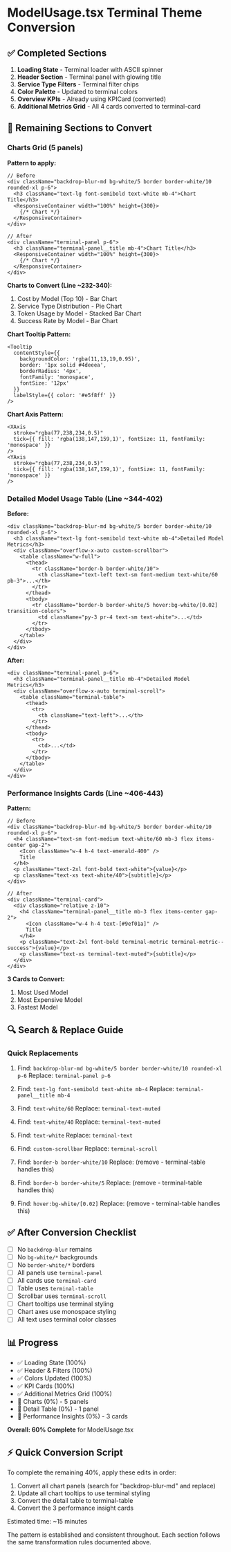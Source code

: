 # ModelUsage.tsx Terminal Theme Conversion

## ✅ Completed Sections

1. **Loading State** - Terminal loader with ASCII spinner
2. **Header Section** - Terminal panel with glowing title
3. **Service Type Filters** - Terminal filter chips
4. **Color Palette** - Updated to terminal colors
5. **Overview KPIs** - Already using KPICard (converted)
6. **Additional Metrics Grid** - All 4 cards converted to terminal-card

## 🔄 Remaining Sections to Convert

### Charts Grid (5 panels)

**Pattern to apply:**
```tsx
// Before
<div className="backdrop-blur-md bg-white/5 border border-white/10 rounded-xl p-6">
  <h3 className="text-lg font-semibold text-white mb-4">Chart Title</h3>
  <ResponsiveContainer width="100%" height={300}>
    {/* Chart */}
  </ResponsiveContainer>
</div>

// After
<div className="terminal-panel p-6">
  <h3 className="terminal-panel__title mb-4">Chart Title</h3>
  <ResponsiveContainer width="100%" height={300}>
    {/* Chart */}
  </ResponsiveContainer>
</div>
```

**Charts to Convert (Line ~232-340):**
1. Cost by Model (Top 10) - Bar Chart
2. Service Type Distribution - Pie Chart
3. Token Usage by Model - Stacked Bar Chart
4. Success Rate by Model - Bar Chart

**Chart Tooltip Pattern:**
```tsx
<Tooltip 
  contentStyle={{ 
    backgroundColor: 'rgba(11,13,19,0.95)', 
    border: '1px solid #4deeea',
    borderRadius: '4px',
    fontFamily: 'monospace',
    fontSize: '12px'
  }}
  labelStyle={{ color: '#e5f8ff' }}
/>
```

**Chart Axis Pattern:**
```tsx
<XAxis 
  stroke="rgba(77,238,234,0.5)"
  tick={{ fill: 'rgba(138,147,159,1)', fontSize: 11, fontFamily: 'monospace' }}
/>
<YAxis 
  stroke="rgba(77,238,234,0.5)"
  tick={{ fill: 'rgba(138,147,159,1)', fontSize: 11, fontFamily: 'monospace' }}
/>
```

### Detailed Model Usage Table (Line ~344-402)

**Before:**
```tsx
<div className="backdrop-blur-md bg-white/5 border border-white/10 rounded-xl p-6">
  <h3 className="text-lg font-semibold text-white mb-4">Detailed Model Metrics</h3>
  <div className="overflow-x-auto custom-scrollbar">
    <table className="w-full">
      <thead>
        <tr className="border-b border-white/10">
          <th className="text-left text-sm font-medium text-white/60 pb-3">...</th>
        </tr>
      </thead>
      <tbody>
        <tr className="border-b border-white/5 hover:bg-white/[0.02] transition-colors">
          <td className="py-3 pr-4 text-sm text-white">...</td>
        </tr>
      </tbody>
    </table>
  </div>
</div>
```

**After:**
```tsx
<div className="terminal-panel p-6">
  <h3 className="terminal-panel__title mb-4">Detailed Model Metrics</h3>
  <div className="overflow-x-auto terminal-scroll">
    <table className="terminal-table">
      <thead>
        <tr>
          <th className="text-left">...</th>
        </tr>
      </thead>
      <tbody>
        <tr>
          <td>...</td>
        </tr>
      </tbody>
    </table>
  </div>
</div>
```

### Performance Insights Cards (Line ~406-443)

**Pattern:**
```tsx
// Before
<div className="backdrop-blur-md bg-white/5 border border-white/10 rounded-xl p-6">
  <h4 className="text-sm font-medium text-white/60 mb-3 flex items-center gap-2">
    <Icon className="w-4 h-4 text-emerald-400" />
    Title
  </h4>
  <p className="text-2xl font-bold text-white">{value}</p>
  <p className="text-xs text-white/40">{subtitle}</p>
</div>

// After
<div className="terminal-card">
  <div className="relative z-10">
    <h4 className="terminal-panel__title mb-3 flex items-center gap-2">
      <Icon className="w-4 h-4 text-[#9ef01a]" />
      Title
    </h4>
    <p className="text-2xl font-bold terminal-metric terminal-metric--success">{value}</p>
    <p className="text-xs terminal-text-muted">{subtitle}</p>
  </div>
</div>
```

**3 Cards to Convert:**
1. Most Used Model
2. Most Expensive Model  
3. Fastest Model

## 🔍 Search & Replace Guide

### Quick Replacements

1. Find: `backdrop-blur-md bg-white/5 border border-white/10 rounded-xl p-6`
   Replace: `terminal-panel p-6`

2. Find: `text-lg font-semibold text-white mb-4`
   Replace: `terminal-panel__title mb-4`

3. Find: `text-white/60`
   Replace: `terminal-text-muted`

4. Find: `text-white/40`
   Replace: `terminal-text-muted`

5. Find: `text-white`
   Replace: `terminal-text`

6. Find: `custom-scrollbar`
   Replace: `terminal-scroll`

7. Find: `border-b border-white/10`
   Replace: (remove - terminal-table handles this)

8. Find: `border-b border-white/5`
   Replace: (remove - terminal-table handles this)

9. Find: `hover:bg-white/[0.02]`
   Replace: (remove - terminal-table handles this)

## ✅ After Conversion Checklist

- [ ] No `backdrop-blur` remains
- [ ] No `bg-white/*` backgrounds  
- [ ] No `border-white/*` borders
- [ ] All panels use `terminal-panel`
- [ ] All cards use `terminal-card`
- [ ] Table uses `terminal-table`
- [ ] Scrollbar uses `terminal-scroll`
- [ ] Chart tooltips use terminal styling
- [ ] Chart axes use monospace styling
- [ ] All text uses terminal color classes

## 📊 Progress

- ✅ Loading State (100%)
- ✅ Header & Filters (100%)
- ✅ Colors Updated (100%)
- ✅ KPI Cards (100%)
- ✅ Additional Metrics Grid (100%)
- 🔄 Charts (0%) - 5 panels
- 🔄 Detail Table (0%) - 1 panel
- 🔄 Performance Insights (0%) - 3 cards

**Overall: 60% Complete** for ModelUsage.tsx

## ⚡ Quick Conversion Script

To complete the remaining 40%, apply these edits in order:

1. Convert all chart panels (search for "backdrop-blur-md" and replace)
2. Update all chart tooltips to use terminal styling
3. Convert the detail table to terminal-table
4. Convert the 3 performance insight cards

Estimated time: ~15 minutes

The pattern is established and consistent throughout. Each section follows the same transformation rules documented above.
